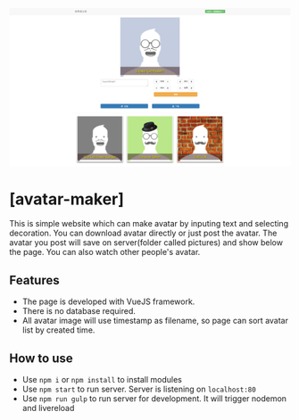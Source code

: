 ![This is the demo page](./demopage.png)


# [avatar-maker]

This is simple website which can make avatar by inputing text and selecting decoration. 
You can download avatar directly or just post the avatar. The avatar you post will save on server(folder called pictures) and show below the page.
You can also watch other people's avatar.

## Features

* The page is developed with VueJS framework.
* There is no database required.
* All avatar image will use timestamp as filename, so page can sort avatar list by created time.

## How to use

* Use `npm i` or `npm install` to install modules
* Use `npm start` to run server. Server is listening on `localhost:80`
* Use `npm run gulp` to run server for development. It will trigger nodemon and livereload